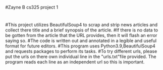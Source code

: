 #Zayne B cs325 project 1
#
#This project utilizes BeautifulSoup4 to scrap and strip news articles and collect there title and a brief synopsis of the article.
#If there is no data to be gotten from the article that the URL provides, then it will flash an error saying so.
#The code is written out and annotated in a legible and useful format for future editors.
#This program uses Python3.9,BeautifulSoup4 and requests packages to perform its tasks.
#To try different urls, please put the urls on there own individual line in the "urls.txt"file provided. The program reads each line as an independent url so this is important.
#
#
#
#
#
#